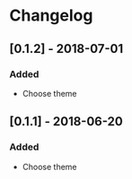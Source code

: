 # Changelog

## [0.1.2] - 2018-07-01
### Added
- Choose theme

## [0.1.1] - 2018-06-20
### Added
- Choose theme